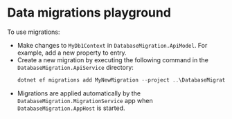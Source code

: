 # Data migrations playground

To use migrations:

- Make changes to `MyDb1Context` in `DatabaseMigration.ApiModel`. For example, add a new property to entry.
- Create a new migration by executing the following command in the `DatabaseMigration.ApiService` directory:
  ```powershell
  dotnet ef migrations add MyNewMigration --project ..\DatabaseMigration.ApiModel\DatabaseMigration.ApiModel.csproj
  ```
- Migrations are applied automatically by the `DatabaseMigration.MigrationService` app when `DatabaseMigration.AppHost` is started.
